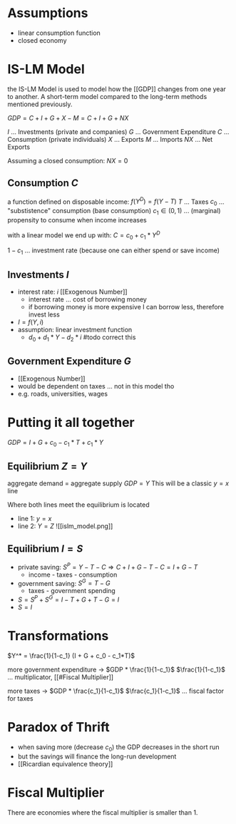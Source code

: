 # Assumptions
- linear consumption function
- closed economy

# IS-LM Model
the IS-LM Model is used to model how the [[GDP]] changes from one year to another. A short-term model compared to the long-term methods mentioned previously.

$GDP = C + I + G + X - M = C + I + G + NX$

$I$ ... Investments (private and companies)
$G$ ... Government Expenditure
$C$ ... Consumption (private individuals)
$X$ ... Exports
$M$ ... Imports
$NX$ ... Net Exports

Assuming a closed consumption: $NX = 0$

## Consumption $C$
a function defined on disposable income: $f(Y^D) = f(Y - T)$
$T$ ... Taxes
$c_0$ ... "substistence" consumption (base consumption)
$c_1 \in (0,1)$  ... (marginal) propensity to consume when income increases

with a linear model we end up with: $C = c_0 + c_1 * Y^D$

$1 - c_1$ ... investment rate (because one can either spend or save income)

## Investments $I$
- interest rate: $i$ [[Exogenous Number]]
	- interest rate ... cost of borrowing money
	- if borrowing money is more expensive I can borrow less, therefore invest less
- $I = f(Y, i)$
- assumption: linear investment function
	- $d_{0} + d_{1} * Y - d_{2}*i$  #todo correct this

## Government Expenditure $G$
- [[Exogenous Number]]
- would be dependent on taxes ... not in this model tho
- e.g. roads, universities, wages

# Putting it all together
$GDP = I + G +c_0 - c_1 * T + c_1 * Y$

## Equilibrium $Z = Y$
aggregate demand = aggregate supply
$GDP = Y$
This will be a classic $y=x$ line

Where both lines meet the equilibrium is located
- line 1: $y = x$
- line 2: $Y = Z$
![[islm_model.png]]

## Equilibrium $I = S$
- private saving: $S^{P} = Y - T - C \Longrightarrow C + I + G - T - C = I + G - T$
	- income - taxes - consumption
- government saving: $S^{G} = T - G$
	- taxes - government spending
- $S = S^{P} + S^{G} = I - T + G + T - G = I$
- $S = I$

# Transformations
$Y^* = \frac{1}{1-c_1} (I + G + c_0 - c_1*T)$

more government expenditure -> $GDP * \frac{1}{1-c_1}$
$\frac{1}{1-c_1}$ ... multiplicator, [[#Fiscal Multiplier]]

more taxes -> $GDP * \frac{c_1}{1-c_1}$
$\frac{c_1}{1-c_1}$ ... fiscal factor for taxes

# Paradox of Thrift
- when saving more (decrease $c_0$) the GDP decreases in the short run
- but the savings will finance the long-run development
- [[Ricardian equivalence theory]]

# Fiscal Multiplier
There are economies where the fiscal multiplier is smaller than 1. 

